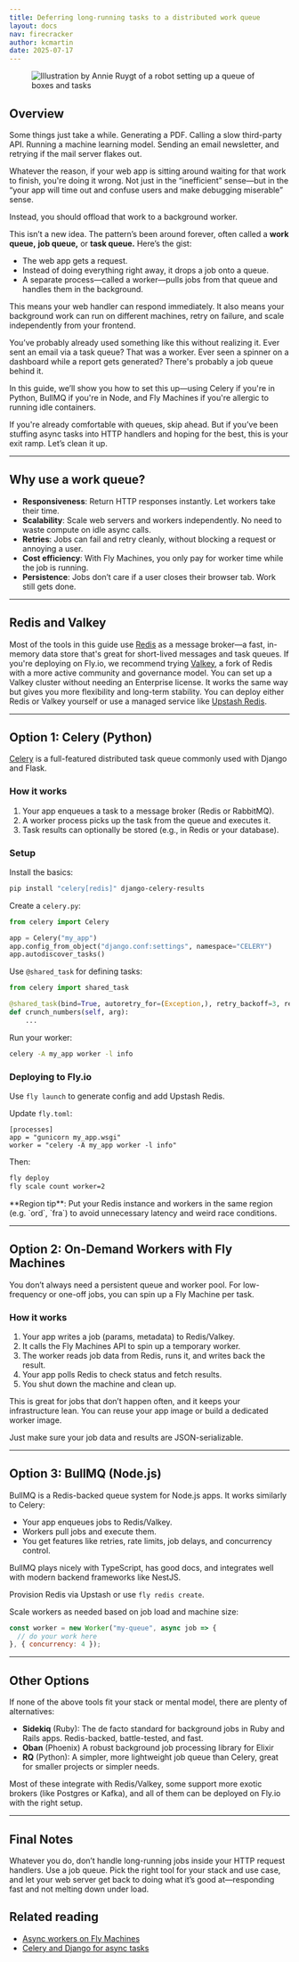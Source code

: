 ```yaml
---
title: Deferring long-running tasks to a distributed work queue
layout: docs
nav: firecracker
author: kcmartin
date: 2025-07-17
---
```


<figure>
  <img src="/static/images/work-queue.png" alt="Illustration by Annie Ruygt of a robot setting up a queue of boxes and tasks" class="w-full max-w-lg mx-auto">
</figure>

## Overview

Some things just take a while. Generating a PDF. Calling a slow third-party API. Running a machine learning model. Sending an email newsletter, and retrying if the mail server flakes out.

Whatever the reason, if your web app is sitting around waiting for that work to finish, you're doing it wrong. Not just in the “inefficient” sense—but in the “your app will time out and confuse users and make debugging miserable” sense.

Instead, you should offload that work to a background worker.

This isn’t a new idea. The pattern’s been around forever, often called a **work queue,** **job queue,** or **task queue.** Here’s the gist:

- The web app gets a request.
- Instead of doing everything right away, it drops a job onto a queue.
- A separate process—called a worker—pulls jobs from that queue and handles them in the background.

This means your web handler can respond immediately. It also means your background work can run on different machines, retry on failure, and scale independently from your frontend.

You’ve probably already used something like this without realizing it. Ever sent an email via a task queue? That was a worker. Ever seen a spinner on a dashboard while a report gets generated? There's probably a job queue behind it.

In this guide, we’ll show you how to set this up—using Celery if you're in Python, BullMQ if you're in Node, and Fly Machines if you're allergic to running idle containers.

If you're already comfortable with queues, skip ahead. But if you’ve been stuffing async tasks into HTTP handlers and hoping for the best, this is your exit ramp. Let’s clean it up.

---

## Why use a work queue?

- **Responsiveness**: Return HTTP responses instantly. Let workers take their time.
- **Scalability**: Scale web servers and workers independently. No need to waste compute on idle async calls.
- **Retries**: Jobs can fail and retry cleanly, without blocking a request or annoying a user.
- **Cost efficiency**: With Fly Machines, you only pay for worker time while the job is running.
- **Persistence**: Jobs don’t care if a user closes their browser tab. Work still gets done.

---

## Redis and Valkey

Most of the tools in this guide use [Redis](https://redis.io/about/) as a message broker—a fast, in-memory data store that's great for short-lived messages and task queues. If you're deploying on Fly.io, we recommend trying [Valkey](https://valkey.io/), a fork of Redis with a more active community and governance model. You can set up a Valkey cluster without needing an Enterprise license. It works the same way but gives you more flexibility and long-term stability. You can deploy either Redis or Valkey yourself or use a managed service like [Upstash Redis](/docs/upstash/redis/).

---

## Option 1: Celery (Python)

[Celery](https://docs.celeryq.dev/en/latest/getting-started/introduction.html) is a full-featured distributed task queue commonly used with Django and Flask.

### How it works

1. Your app enqueues a task to a message broker (Redis or RabbitMQ).
1. A worker process picks up the task from the queue and executes it.
1. Task results can optionally be stored (e.g., in Redis or your database).

### Setup

Install the basics:

```bash
pip install "celery[redis]" django-celery-results
```

Create a `celery.py`:

```python
from celery import Celery

app = Celery("my_app")
app.config_from_object("django.conf:settings", namespace="CELERY")
app.autodiscover_tasks()
```

Use `@shared_task` for defining tasks:

```python
from celery import shared_task

@shared_task(bind=True, autoretry_for=(Exception,), retry_backoff=3, retry_kwargs={"max_retries": 5})
def crunch_numbers(self, arg):
    ...
```

Run your worker:

```bash
celery -A my_app worker -l info
```

### Deploying to Fly.io

Use `fly launch` to generate config and add Upstash Redis.

Update `fly.toml`:

```
[processes]
app = "gunicorn my_app.wsgi"
worker = "celery -A my_app worker -l info"
```

Then:

```bash
fly deploy
fly scale count worker=2
```

<div class="callout">**Region tip**: Put your Redis instance and workers in the same region (e.g. `ord`, `fra`) to avoid unnecessary latency and weird race conditions. </div>

---

## Option 2: On-Demand Workers with Fly Machines

You don’t always need a persistent queue and worker pool. For low-frequency or one-off jobs, you can spin up a Fly Machine per task.

### How it works

1. Your app writes a job (params, metadata) to Redis/Valkey.
1. It calls the Fly Machines API to spin up a temporary worker.
1. The worker reads job data from Redis, runs it, and writes back the result.
1. Your app polls Redis to check status and fetch results.
1. You shut down the machine and clean up.

This is great for jobs that don’t happen often, and it keeps your infrastructure lean. You can reuse your app image or build a dedicated worker image.

Just make sure your job data and results are JSON-serializable.

---

## Option 3: BullMQ (Node.js)

BullMQ is a Redis-backed queue system for Node.js apps. It works similarly to Celery:

- Your app enqueues jobs to Redis/Valkey.
- Workers pull jobs and execute them.
- You get features like retries, rate limits, job delays, and concurrency control.

BullMQ plays nicely with TypeScript, has good docs, and integrates well with modern backend frameworks like NestJS.

Provision Redis via Upstash or use `fly redis create`.

Scale workers as needed based on job load and machine size:

```javascript
const worker = new Worker("my-queue", async job => {
  // do your work here
}, { concurrency: 4 });
```

---

## Other Options

If none of the above tools fit your stack or mental model, there are plenty of alternatives:

- **Sidekiq** (Ruby): The de facto standard for background jobs in Ruby and Rails apps. Redis-backed, battle-tested, and fast.
- **Oban** (Phoenix) A robust background job processing library for Elixir 
- **RQ** (Python): A simpler, more lightweight job queue than Celery, great for smaller projects or simpler needs.

Most of these integrate with Redis/Valkey, some support more exotic brokers (like Postgres or Kafka), and all of them can be deployed on Fly.io with the right setup.

---

## Final Notes

Whatever you do, don’t handle long-running jobs inside your HTTP request handlers. Use a job queue. Pick the right tool for your stack and use case, and let your web server get back to doing what it’s good at—responding fast and not melting down under load.



## Related reading

- [Async workers on Fly Machines](https://fly.io/blog/python-async-workers-on-fly-machines/)
- [Celery and Django for async tasks](https://fly.io/django-beats/celery-async-tasks-on-fly-machines/)
